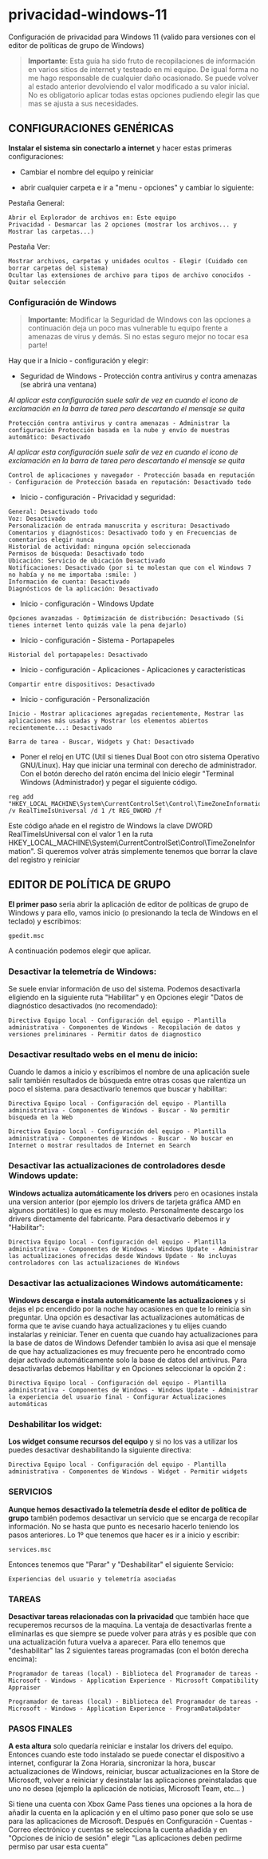 # privacidad-windows-11

Configuración de privacidad para Windows 11 (valido para versiones con el editor de políticas de grupo de Windows)

> **Importante**: Esta guía ha sido fruto de recopilaciones de información en varios sitios de internet y testeado en mi equipo. De igual forma no me hago responsable de cualquier daño ocasionado. Se puede volver al estado anterior devolviendo el valor modificado a su valor inicial. No es obligatorio aplicar todas estas opciones pudiendo elegir las que mas se ajusta a sus necesidades.

## CONFIGURACIONES GENÉRICAS

**Instalar el sistema sin conectarlo a internet** y hacer estas primeras configuraciones:

* Cambiar el nombre del equipo y reiniciar

* abrir cualquier carpeta e ir a "menu - opciones" y cambiar lo siguiente:

Pestaña General:
```
Abrir el Explorador de archivos en: Este equipo
Privacidad - Desmarcar las 2 opciones (mostrar los archivos... y Mostrar las carpetas...)
```

Pestaña Ver:
```
Mostrar archivos, carpetas y unidades ocultos - Elegir (Cuidado con borrar carpetas del sistema)
Ocultar las extensiones de archivo para tipos de archivo conocidos - Quitar selección
```

### Configuración de Windows

> **Importante**: Modificar la Seguridad de Windows con las opciones a continuación deja un poco mas vulnerable tu equipo frente a amenazas de virus y demás. Si no estas seguro mejor no tocar esa parte!

Hay que ir a Inicio - configuración y elegir:


* Seguridad de Windows - Protección contra antivirus y contra amenazas (se abrirá una ventana)

*Al aplicar esta configuración suele salir de vez en cuando el icono de exclamación en la barra de tarea pero descartando el mensaje se quita*

```
Protección contra antivirus y contra amenazas - Administrar la configuración Protección basada en la nube y envío de muestras automático: Desactivado
```

*Al aplicar esta configuración suele salir de vez en cuando el icono de exclamación en la barra de tarea pero descartando el mensaje se quita*

```
Control de aplicaciones y navegador - Protección basada en reputación - Configuración de Protección basada en reputación: Desactivado todo
```

* Inicio - configuración - Privacidad y seguridad:

```
General: Desactivado todo
Voz: Desactivado
Personalización de entrada manuscrita y escritura: Desactivado
Comentarios y diagnósticos: Desactivado todo y en Frecuencias de comentarios elegir nunca
Historial de actividad: ninguna opción seleccionada
Permisos de búsqueda: Desactivado todo
Ubicación: Servicio de ubicación Desactivado
Notificaciones: Desactivado (por si te molestan que con el Windows 7 no había y no me importaba :smile: )
Información de cuenta: Desactivado
Diagnósticos de la aplicación: Desactivado
```

* Inicio - configuración - Windows Update

```
Opciones avanzadas - Optimización de distribución: Desactivado (Si tienes internet lento quizás vale la pena dejarlo)
```

* Inicio - configuración - Sistema - Portapapeles

```
Historial del portapapeles: Desactivado
```

* Inicio - configuración - Aplicaciones - Aplicaciones y características

```
Compartir entre dispositivos: Desactivado
```

* Inicio - configuración - Personalización

```
Inicio - Mostrar aplicaciones agregadas recientemente, Mostrar las aplicaciones más usadas y Mostrar los elementos abiertos recientemente...: Desactivado

Barra de tarea - Buscar, Widgets y Chat: Desactivado
```

* Poner el reloj en UTC (Util si tienes Dual Boot con otro sistema Operativo GNU/Linux). Hay que iniciar una terminal con derecho de administrador. Con el botón derecho del ratón encima del Inicio elegir "Terminal Windows (Administrador) y pegar el siguiente código.

```
reg add "HKEY_LOCAL_MACHINE\System\CurrentControlSet\Control\TimeZoneInformation" /v RealTimeIsUniversal /d 1 /t REG_DWORD /f
```

Este código añade en el registro de Windows la clave DWORD RealTimeIsUniversal con el valor 1 en la ruta HKEY_LOCAL_MACHINE\System\CurrentControlSet\Control\TimeZoneInformation". Si queremos volver atrás simplemente tenemos que borrar la clave del registro y reiniciar

## EDITOR DE POLÍTICA DE GRUPO

**El primer paso** seria abrir la aplicación de editor de políticas de grupo de Windows y para ello, vamos inicio (o presionando la tecla de Windows en el teclado) y escribimos:

```
gpedit.msc
```
A continuación podemos elegir que aplicar.

### Desactivar la telemetría de Windows:

Se suele enviar información de uso del sistema. Podemos desactivarla eligiendo  en la siguiente ruta "Habilitar" y en Opciones elegir "Datos de diagnóstico desactivados (no recomendado):

```
Directiva Equipo local - Configuración del equipo - Plantilla administrativa - Componentes de Windows - Recopilación de datos y versiones preliminares - Permitir datos de diagnostico
```


### Desactivar resultado webs en el menu de inicio:

Cuando le damos a inicio y escribimos el nombre de una aplicación suele salir también resultados de búsqueda entre otras cosas que ralentiza un poco el sistema. para desactivarlo tenemos que buscar y habilitar:

```
Directiva Equipo local - Configuración del equipo - Plantilla administrativa - Componentes de Windows - Buscar - No permitir búsqueda en la Web

Directiva Equipo local - Configuración del equipo - Plantilla administrativa - Componentes de Windows - Buscar - No buscar en Internet o mostrar resultados de Internet en Search
```

### Desactivar las actualizaciones de controladores desde Windows update:

**Windows actualiza automáticamente los drivers** pero en ocasiones instala una version anterior (por ejemplo los drivers de tarjeta gráfica AMD en algunos portátiles) lo que es muy molesto. Personalmente descargo los drivers directamente del fabricante. Para desactivarlo debemos ir y "Habilitar":

```
Directiva Equipo local - Configuración del equipo - Plantilla administrativa - Componentes de Windows - Windows Update - Administrar las actualizaciones ofrecidas desde Windows Update - No incluyas controladores con las actualizaciones de Windows
```

### Desactivar las actualizaciones Windows automáticamente:

**Windows descarga e instala automáticamente las actualizaciones** y si dejas el pc encendido por la noche hay ocasiones en que te lo reinicia sin preguntar. Una opción es desactivar las actualizaciones automáticas de forma que te avise cuando haya actualizaciones y tu elijes cuando instalarlas y reiniciar. Tener en cuenta que cuando hay actualizaciones para la base de datos de Windows Defender también lo avisa asi que el mensaje de que hay actualizaciones es muy frecuente pero he encontrado como dejar activado automáticamente solo la base de datos del antivirus. Para desactivarlas debemos Habilitar y en Opciones seleccionar la opción 2  :

```
Directiva Equipo local - Configuración del equipo - Plantilla administrativa - Componentes de Windows - Windows Update - Administrar la experiencia del usuario final - Configurar Actualizaciones  automáticas
```

### Deshabilitar los widget:

**Los widget consume recursos del equipo** y si no los vas a utilizar los puedes desactivar  deshabilitando la siguiente directiva:

```
Directiva Equipo local - Configuración del equipo - Plantilla administrativa - Componentes de Windows - Widget - Permitir widgets
```

### SERVICIOS

**Aunque hemos desactivado la telemetría desde el editor de política de grupo** también podemos desactivar un servicio que se encarga de recopilar información. No se hasta que punto es necesario hacerlo teniendo los pasos anteriores. Lo 1º que tenemos que hacer es ir a inicio y escribir:

```
services.msc
```

Entonces tenemos que "Parar" y "Deshabilitar" el siguiente Servicio:

```
Experiencias del usuario y telemetría asociadas
```

### TAREAS

**Desactivar tareas relacionadas con la privacidad** que también hace que recuperemos recursos de la maquina. La ventaja de desactivarlas frente a eliminarlas es que siempre se puede volver para atrás y es posible que con una actualización futura vuelva a aparecer. Para ello tenemos que "deshabilitar" las 2 siguientes tareas programadas (con el botón derecha encima):

```
Programador de tareas (local) - Biblioteca del Programador de tareas - Microsoft - Windows - Application Experience - Microsoft Compatibility Appraiser

Programador de tareas (local) - Biblioteca del Programador de tareas - Microsoft - Windows - Application Experience - ProgramDataUpdater
```

### PASOS FINALES

**A esta altura** solo quedaría reiniciar e instalar los drivers del equipo. Entonces cuando este todo instalado se puede conectar el dispositivo a internet, configurar la Zona Horaria, sincronizar la hora, buscar actualizaciones de Windows, reiniciar, buscar actualizaciones en la Store de Microsoft, volver a reiniciar y desinstalar las aplicaciones preinstaladas que uno no desea (ejemplo la aplicación de noticias, Microsoft Team, etc... )

Si tiene una cuenta con Xbox Game Pass tienes una opciones a la hora de añadir la cuenta en la aplicación y en el ultimo paso poner que solo se use para las aplicaciones de Microsoft. Después en Configuración - Cuentas - Correo electrónico y cuentas se selecciona la cuenta añadida y en "Opciones de inicio de sesión" elegir "Las aplicaciones deben pedirme permiso par usar esta cuenta"
